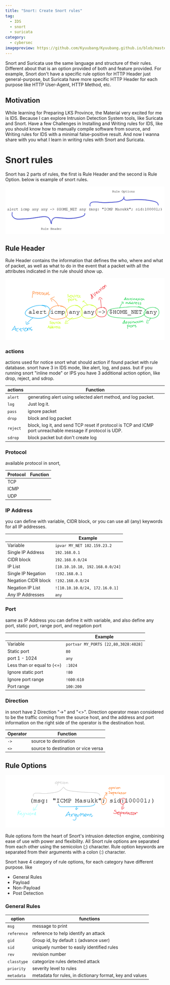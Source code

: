 ```yaml
---
title: "Snort: Create Snort rules"
tag:
  - IDS
  - snort
  - suricata
category:
  - cybersec
imagepreview: https://github.com/Kyuubang/Kyuubang.github.io/blob/master/assets/images/preview/create-snort-rules.png
---
```


Snort and Suricata use the same language and structure of their rules. Different
about that is an option provided of both and feature provided. For example, Snort
don't have a specific rule option for HTTP Header just general-purpose, but Suricata
have more specific HTTP Header for each purpose like HTTP User-Agent, HTTP Method,
etc.

## Motivation

While learning for Preparing LKS Province, the Material very excited for me is IDS.
Because I can explore Intrusion Detection System tools, like Suricata and Snort.
Have a few Challenges in Installing and Writing rules for IDS, like you should
know how to manually compile software from source, and Writing rules for IDS
with a minimal false-positive result. And now I wanna share with you what I learn
in writing rules with Snort and Suricata.

# Snort rules

Snort has 2 parts of rules, the first is Rule Header and the second is Rule Option. below is
example of snort rules.

![Snort rules](/assets/images/snort-rules.png)

## Rule Header

Rule Header contains the information that defines the who, where and what of packet, as well as what to do in the event that a packet with all the attributes indicated in the rule should show up.

![Snort Rule Header](/assets/images/rule-header-snort.png)

### actions

actions used for notice snort what should action if found packet with rule database.
snort have 3 in IDS mode, like alert, log, and pass. but if you running snort "inline mode" or IPS
you have 3 additional action option, like drop, reject, and sdrop.

| actions  | Function                                                     |
| -------- | ------------------------------------------------------------ |
| `alert`  | generating alert using selected alert method, and log packet. |
| `log`    | Just log it.                                                 |
| `pass`   | ignore packet                                                |
| `drop`   | block and log packet                                         |
| `reject` | block, log it, and send TCP reset if protocol is TCP and ICMP port unreachable message if protocol is UDP. |
| `sdrop`  | block packet but don't create log                            |

### Protocol

available protocol in snort,

| Protocol | Function |
| -------- | -------- |
| TCP      |          |
| ICMP     |          |
| UDP      |          |

### IP Address

you can define with variable, CIDR block, or you can use all (any) keywords for
all IP addresses.

|                     | Example                         |
| ------------------- | ------------------------------- |
| Variable            | `ipvar MY_NET 102.159.23.2`     |
| Single IP Address   | `192.168.0.1`                   |
| CIDR block          | `192.168.0.0/24`                |
| IP List             | `[10.10.10.10, 192.168.0.0/24]` |
| Single IP Negation  | `!192.168.0.1`                  |
| Negation CIDR block | `!192.168.0.0/24`               |
| Negation IP List    | `![10.10.10.0/24, 172.16.0.1]`  |
| Any IP Addresses    | `any`                           |

### Port

same as IP Address you can define it with variable, and also define any port, static port, range port, and negation port

|                            | Example                              |
| -------------------------- | ------------------------------------ |
| Variable                   | `portvar MY_PORTS [22,80,3028:4028]` |
| Static port                | `80`                                 |
| port 1 - 1024              | `any`                                |
| Less than or equal to (<=) | `:1024`                              |
| Ignore static port         | `!80`                                |
| Ignore port range          | `!600:610`                           |
| Port range                 | `100:200`                            |

### Direction

in snort have 2 Direction "->" and "<>". Direction operator mean considered to be the traffic coming from the source host, and the address and port information on the right side of the operator is the destination host. 

| Operator | Function                            |
| -------- | ----------------------------------- |
| `->`     | source to destination               |
| `<>`     | source to destination or vice versa |

## Rule Options

![Snort Rule Option](/assets/images/rule-option-snort.png)

Rule options form the heart of Snort's intrusion detection engine, combining ease of use with power and flexibility. All Snort rule options are separated from each other using the semicolon (;) character. Rule option keywords are separated from their arguments with a colon (:) character. 

Snort have 4 category of rule options, for each category have different purpose. like

- General Rules
- Payload
- Non-Payload
- Post Detection

### General Rules



| option      | functions                                                |
| ----------- | -------------------------------------------------------- |
| `msg`       | message to print                                         |
| `reference` | reference to help identify an attack                     |
| `gid`       | Group id, by default `1` (advance user)                  |
| `sid`       | uniquely number to easily identified rules               |
| `rev`       | revision number                                          |
| `classtype` | categorize rules detected attack                         |
| `priority`  | severity level to rules                                  |
| `metadata`  | metadata for rules, in dictionary format, key and values |



